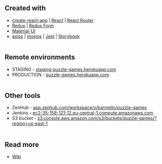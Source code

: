 ## Created with
* [create-react-app](https://github.com/facebook/create-react-app) | [React](https://reactjs.org) | [React Router](https://reacttraining.com/react-router)
* [Redux](https://redux.js.org) | [Redux Form](https://redux-form.com/7.3.0)
* [Material-UI](https://material-ui-next.com)
* [axios](https://github.com/axios/axios) | [moxios](https://github.com/axios/moxios) | [Jest](https://facebook.github.io/jest) | [Storybook](https://storybook.js.org)
<br /><br />
## Remote environments
* STAGING - [staging-puzzle-games.herokuapp.com](https://staging-puzzle-games.herokuapp.com)
* PRODUCTION - [puzzle-games.herokuapp.com](https://puzzle-games.herokuapp.com)
<br /><br />
## Other tools
* ZenHub - [app.zenhub.com/workspace/o/karmello/puzzle-games](https://app.zenhub.com/workspace/o/karmello/puzzle-games)
* Jenkins - [ec2-35-158-121-12.eu-central-1.compute.amazonaws.com](http://ec2-35-158-121-12.eu-central-1.compute.amazonaws.com)
* S3 bucket - [s3.console.aws.amazon.com/s3/buckets/puzzle-games/?region=us-east-1](https://s3.console.aws.amazon.com/s3/buckets/puzzle-games/?region=us-east-1)
<br /><br />
## Read more
* [Wiki](https://github.com/Karmello/puzzle-games/wiki)
